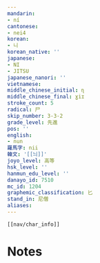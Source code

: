 ```yaml
---
mandarin:
- ní
cantonese:
- nei4
korean:
- 니
korean_native: ''
japanese:
- NI
- JITSU
japanese_nanori: ''
vietnamese:
middle_chinese_initial: ɳ
middle_chinese_final: ɣiɪ
stroke_count: 5
radical: 尸
skip_number: 3-3-2
grade_level: 先進
pos: ''
english:
- nun
羅馬字: nii
韓文: '[[늬]]'
joyo_level: 高等
hsk_level: ''
hanmun_edu_level: ''
danayo_id: 7510
mc_id: 1204
graphemic_classification: 匕
stand_in: 尼僧
aliases:
---
```

```meta-bind-embed
[[nav/char_info]]
```

# Notes

